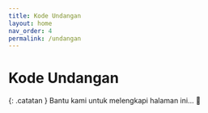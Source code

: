 ```yaml
---
title: Kode Undangan
layout: home
nav_order: 4
permalink: /undangan
---
```


# Kode Undangan

{: .catatan }
Bantu kami untuk melengkapi halaman ini... 🥺